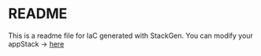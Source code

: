 # README
This is a readme file for IaC generated with StackGen.
You can modify your appStack -> [here](http://main.dev.stackgen.com/appstacks/7473f115-91b6-40d4-997b-85b74a92e42b)
